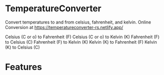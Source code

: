 # TemperatureConverter
Convert temperatures to and from celsius, fahrenheit, and kelvin. Online Conversion at 
https://temperatureconverter-rs.netlify.app/

Celsius (C or o) to Fahrenheit (F)
Celsius (C or o) to Kelvin (K)
Fahrenheit (F) to Celsius (C)
Fahrenheit (F) to Kelvin (K)
Kelvin (K) to Fahrenheit (F)
Kelvin (K) to Celsius (C)

# Features
